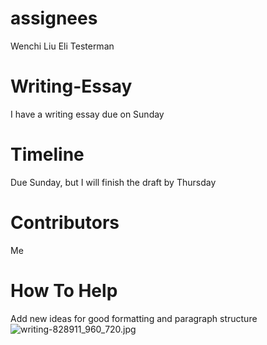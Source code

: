 # assignees
Wenchi Liu
Eli Testerman
# Writing-Essay
I have a writing essay due on Sunday
# Timeline
Due Sunday, but I will finish the draft by Thursday
# Contributors
Me
# How To Help
Add new ideas for good formatting and paragraph structure
![writing-828911_960_720.jpg](https://cdn.pixabay.com/photo/2015/07/02/10/40/writing-828911_960_720.jpg)


